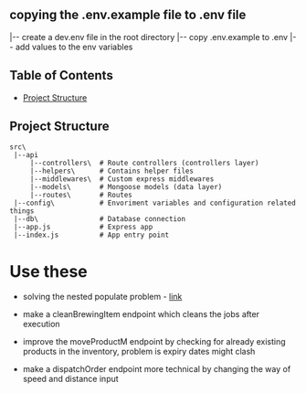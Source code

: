 ## copying the .env.example file to .env file

|-- create a dev.env file in the root directory
|-- copy .env.example to .env
|-- add values to the env variables

## Table of Contents

- [Project Structure](#project-structure)
<!-- - [Error Handling](#error-handling)
- [Logging](#logging) -->


## Project Structure

```
src\
 |--api
     |--controllers\  # Route controllers (controllers layer)
     |--helpers\      # Contains helper files
     |--middlewares\  # Custom express middlewares
     |--models\       # Mongoose models (data layer)
     |--routes\       # Routes
 |--config\           # Envoriment variables and configuration related things
 |--db\               # Database connection
 |--app.js            # Express app
 |--index.js          # App entry point

```

# Use these

 - solving the nested populate problem - [link](https://www.mongodb.com/community/forums/t/populate-a-nested-schema-with-model-having-nested-schema-in-mongoose/10553)

 - make a cleanBrewingItem endpoint which cleans the jobs after execution
 
 - improve the moveProductM endpoint by checking for already existing products in the inventory, problem is expiry dates might clash

 - make a dispatchOrder endpoint more technical by changing the way of speed and distance input
